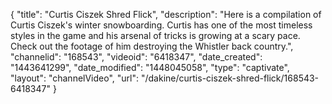 {
    "title": "Curtis Ciszek Shred Flick",
    "description": "Here is a compilation of Curtis Ciszek's winter snowboarding. Curtis has one of the most timeless styles in the game and his arsenal of tricks is growing at a scary pace. Check out the footage of him destroying the Whistler back country.",
    "channelid": "168543",
    "videoid": "6418347",
    "date_created": "1443641299",
    "date_modified": "1448045058",
    "type": "captivate",
    "layout": "channelVideo",
    "url": "\/dakine\/curtis-ciszek-shred-flick\/168543-6418347"
}